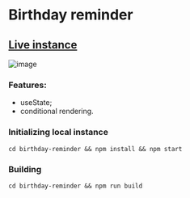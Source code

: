 # Birthday reminder

## [Live instance](https://jam-birthday-reminder.netlify.app/)
![image](https://i.imgur.com/p44SEZZ.png)

### Features:

- useState;
- conditional rendering.
### Initializing local instance

```
cd birthday-reminder && npm install && npm start
```

### Building

```
cd birthday-reminder && npm run build
```
